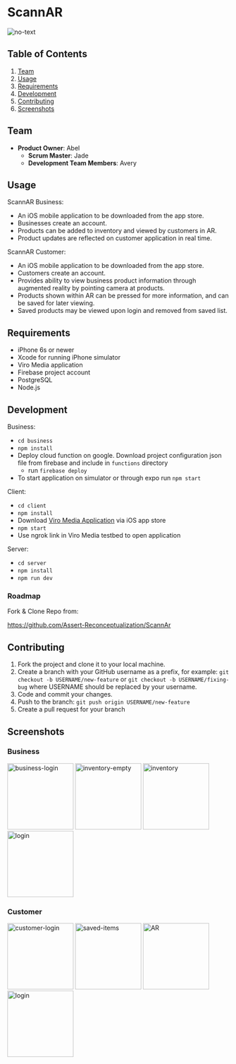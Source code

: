 # ScannAR 
![no-text](https://avatars2.githubusercontent.com/u/58004750?s=200&v=4)

## Table of Contents
1. [Team](#team)
2. [Usage](#Usage)
3. [Requirements](#requirements)
4. [Development](#development)
5. [Contributing](#contributing)
6. [Screenshots](#screenshots)

## Team

- __Product Owner__: Abel
  - __Scrum Master__: Jade
  - __Development Team Members__: Avery

## Usage

ScannAR Business:
- An iOS mobile application to be downloaded from the app store.
- Businesses create an account.
- Products can be added to inventory and viewed by customers in AR.
- Product updates are reflected on customer application in real time.

ScannAR Customer:
- An iOS mobile application to be downloaded from the app store. 
- Customers create an account.
- Provides ability to view business product information through augmented reality by pointing camera at products.
- Products shown within AR can be pressed for more information, and can be saved for later viewing.
- Saved products may be viewed upon login and removed from saved list.


## Requirements

- iPhone 6s or newer
- Xcode for running iPhone simulator
- Viro Media application
- Firebase project account
- PostgreSQL
- Node.js


## Development

Business:
- `cd business`
- `npm install`
- Deploy cloud function on google. Download project configuration json file from firebase and include in `functions` directory
    - run `firebase deploy`
- To start application on simulator or through expo run `npm start`

Client: 
- `cd client`
- `npm install`
- Download [Viro Media Application](https://itunes.apple.com/us/app/viro-media/id1163100576?mt=8) via iOS app store
- `npm start`
- Use ngrok link in Viro Media testbed to open application

Server:
- `cd server`
- `npm install`
- `npm run dev`


### Roadmap

Fork & Clone Repo from:

<https://github.com/Assert-Reconceptualization/ScannAr>

## Contributing

1. Fork the project and clone it to your local machine.
2. Create a branch with your GitHub username as a prefix, for example: `git checkout -b USERNAME/new-feature` or `git checkout -b USERNAME/fixing-bug` where USERNAME should be replaced by your username.
3. Code and commit your changes.
4. Push to the branch: `git push origin USERNAME/new-feature`
5. Create a pull request for your branch

## Screenshots

<h3>Business</h3>
    <div>
        <image src="./screenshots/business-login.png" alt="business-login" width="150">
        <image src="./screenshots/business-inventory-no-products.png" alt="inventory-empty" width="150">
        <image src="./screenshots/business-inventory.png" alt="inventory" width="150">
        <image src="./screenshots/business-create-product.png" alt="login" width="150">
    <div>

<h3>Customer</h3>
    <div>
        <image src="./screenshots/customer-login.png" alt="customer-login" width="150">
        <image src="./screenshots/customer-saved-items.png" alt="saved-items" width="150">
        <image src="./screenshots/customer-ar.png" alt="AR" width="150">
        <image src="./screenshots/customer-product-info.png" alt="login" width="150">
    </div>